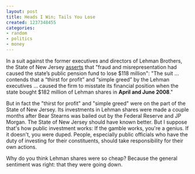 ```yaml
---
layout: post
title: Heads I Win; Tails You Lose
created: 1237348455
categories:
- random
- politics
- money
---
```

In a suit against the former executives and directors of Lehman Brothers, the State of New Jersey [asserts](http://www.nytimes.com/2009/03/18/business/18lehman.html) that "fraud and misrepresentation had caused the state’s public pension fund to lose $118 million": "The suit ... contends that a “thirst for profit” and “simple greed” by the Lehman executives ... caused the firm to misstate its financial position when the state bought $182 million of Lehman shares in <strong>April and June 2008</strong>."

But in fact the "thirst for profit" and "simple greed" were on the part of the State of New Jersey. Its investments in Lehman shares were made a couple months after Bear Stearns was bailed out by the Federal Reserve and JP Morgan. The State of New Jersey should have known better. But I suppose that's how public investment works: If the gamble works, you're a genius. If it doesn't, you were duped. People, especially public officials who have the duty of investing for their constituents, should take responsibility for their own actions.

Why do you think Lehman shares were so cheap? Because the general sentiment was right: that they were going down.
